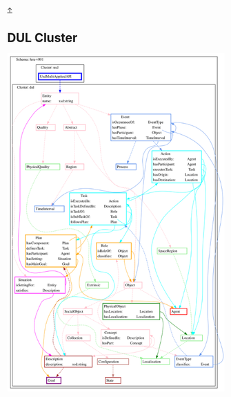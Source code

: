 <a class="top-link hide" href="#top">↑</a>
<a name="top"></a>

# DUL Cluster


![dul](./fera-v001-dul-cluster.svg)
